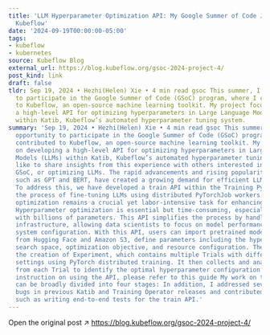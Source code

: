 ```yaml
---
title: 'LLM Hyperparameter Optimization API: My Google Summer of Code Journey with
  Kubeflow'
date: '2024-09-19T00:00:00-05:00'
tags:
- kubeflow
- kubernetes
source: Kubeflow Blog
external_url: https://blog.kubeflow.org/gsoc-2024-project-4/
post_kind: link
draft: false
tldr: Sep 19, 2024 • Hezhi(Helen) Xie • 4 min read gsoc This summer, I had the opportunity
  to participate in the Google Summer of Code (GSoC) program, where I contributed
  to Kubeflow, an open-source machine learning toolkit. My project focused on developing
  a high-level API for optimizing hyperparameters in Large Language Models (LLMs)
  within Katib, Kubeflow’s automated hyperparameter tuning system.
summary: 'Sep 19, 2024 • Hezhi(Helen) Xie • 4 min read gsoc This summer, I had the
  opportunity to participate in the Google Summer of Code (GSoC) program, where I
  contributed to Kubeflow, an open-source machine learning toolkit. My project focused
  on developing a high-level API for optimizing hyperparameters in Large Language
  Models (LLMs) within Katib, Kubeflow’s automated hyperparameter tuning system. I’d
  like to share insights from this experience with others interested in Kubeflow,
  GSoC, or optimizing LLMs. The rapid advancements and rising popularity of LLMs,
  such as GPT and BERT, have created a growing demand for efficient LLMOps in Kubernetes.
  To address this, we have developed a train API within the Training Python SDK, simplifying
  the process of fine-tuning LLMs using distributed PyTorchJob workers. However, hyperparameter
  optimization remains a crucial yet labor-intensive task for enhancing model performance.
  Hyperparameter optimization is essential but time-consuming, especially for LLMs
  with billions of parameters. This API simplifies the process by handling Kubernetes
  infrastructure, allowing data scientists to focus on model performance rather than
  system configuration. With this API, users can import pretrained models and datasets
  from Hugging Face and Amazon S3, define parameters including the hyperparameter
  search space, optimization objective, and resource configuration. The API then automates
  the creation of Experiment, which contains multiple Trials with different hyperparameter
  settings using PyTorch distributed training. It then collects and analyzes the metrics
  from each Trial to identify the optimal hyperparameter configuration. For detailed
  instruction on using the API, please refer to this guide My work on the project
  can be broadly divided into four stages: In addition, I addressed several critical
  bugs in previous Katib and Training Operator releases and contributed new features,
  such as writing end-to-end tests for the train API.'
---
```

Open the original post ↗ https://blog.kubeflow.org/gsoc-2024-project-4/
